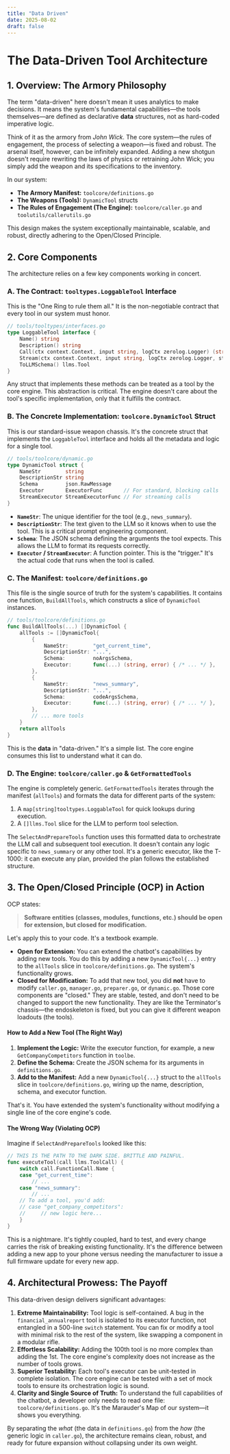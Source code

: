 ```yaml
---
title: "Data Driven"
date: 2025-08-02
draft: false
---
```


# The Data-Driven Tool Architecture

## 1. Overview: The Armory Philosophy

The term "data-driven" here doesn't mean it uses analytics to make decisions. It means the system's fundamental capabilities—the tools themselves—are defined as declarative **data** structures, not as hard-coded imperative logic.

Think of it as the armory from *John Wick*. The core system—the rules of engagement, the process of selecting a weapon—is fixed and robust. The arsenal itself, however, can be infinitely expanded. Adding a new shotgun doesn't require rewriting the laws of physics or retraining John Wick; you simply add the weapon and its specifications to the inventory.

In our system:
- **The Armory Manifest:** `toolcore/definitions.go`
- **The Weapons (Tools):** `DynamicTool` structs
- **The Rules of Engagement (The Engine):** `toolcore/caller.go` and `toolutils/callerutils.go`

This design makes the system exceptionally maintainable, scalable, and robust, directly adhering to the Open/Closed Principle.

## 2. Core Components

The architecture relies on a few key components working in concert.

### A. The Contract: `tooltypes.LoggableTool` Interface

This is the "One Ring to rule them all." It is the non-negotiable contract that every tool in our system must honor.

```go
// tools/tooltypes/interfaces.go
type LoggableTool interface {
	Name() string
	Description() string
	Call(ctx context.Context, input string, logCtx zerolog.Logger) (string, error)
	Stream(ctx context.Context, input string, logCtx zerolog.Logger, streamChan chan<- StreamEvent, requestID string) error
	ToLLMSchema() llms.Tool
}
```

Any struct that implements these methods can be treated as a tool by the core engine. This abstraction is critical. The engine doesn't care about the tool's specific implementation, only that it fulfills the contract.

### B. The Concrete Implementation: `toolcore.DynamicTool` Struct

This is our standard-issue weapon chassis. It's the concrete struct that implements the `LoggableTool` interface and holds all the metadata and logic for a single tool.

```go
// tools/toolcore/dynamic.go
type DynamicTool struct {
	NameStr        string
	DescriptionStr string
	Schema         json.RawMessage
	Executor       ExecutorFunc       // For standard, blocking calls
	StreamExecutor StreamExecutorFunc // For streaming calls
}
```

- **`NameStr`**: The unique identifier for the tool (e.g., `news_summary`).
- **`DescriptionStr`**: The text given to the LLM so it knows when to use the tool. This is a critical prompt engineering component.
- **`Schema`**: The JSON schema defining the arguments the tool expects. This allows the LLM to format its requests correctly.
- **`Executor` / `StreamExecutor`**: A function pointer. This is the "trigger." It's the actual code that runs when the tool is called.

### C. The Manifest: `toolcore/definitions.go`

This file is the single source of truth for the system's capabilities. It contains one function, `BuildAllTools`, which constructs a slice of `DynamicTool` instances.

```go
// tools/toolcore/definitions.go
func BuildAllTools(...) []DynamicTool {
	allTools := []DynamicTool{
		{
			NameStr:        "get_current_time",
			DescriptionStr: "...",
			Schema:         noArgsSchema,
			Executor:       func(...) (string, error) { /* ... */ },
		},
		{
			NameStr:        "news_summary",
			DescriptionStr: "...",
			Schema:         codeArgsSchema,
			Executor:       func(...) (string, error) { /* ... */ },
		},
        // ... more tools
    }
    return allTools
}
```

This is the **data** in "data-driven." It's a simple list. The core engine consumes this list to understand what it can do.

### D. The Engine: `toolcore/caller.go` & `GetFormattedTools`

The engine is completely generic. `GetFormattedTools` iterates through the manifest (`allTools`) and formats the data for different parts of the system:
1.  A `map[string]tooltypes.LoggableTool` for quick lookups during execution.
2.  A `[]llms.Tool` slice for the LLM to perform tool selection.

The `SelectAndPrepareTools` function uses this formatted data to orchestrate the LLM call and subsequent tool execution. It doesn't contain any logic specific to `news_summary` or any other tool. It's a generic executor, like the T-1000: it can execute any plan, provided the plan follows the established structure.

## 3. The Open/Closed Principle (OCP) in Action

OCP states:

> **Software entities (classes, modules, functions, etc.) should be open for extension, but closed for modification.**

Let's apply this to your code. It's a textbook example.

*   **Open for Extension:** You can extend the chatbot's capabilities by adding new tools. You do this by adding a new `DynamicTool{...}` entry to the `allTools` slice in `toolcore/definitions.go`. The system's functionality grows.
*   **Closed for Modification:** To add that new tool, you did **not** have to modify `caller.go`, `manager.go`, `preparer.go`, or `dynamic.go`. Those core components are "closed." They are stable, tested, and don't need to be changed to support the new functionality. They are like the Terminator's chassis—the endoskeleton is fixed, but you can give it different weapon loadouts (the tools).

#### How to Add a New Tool (The Right Way)

1.  **Implement the Logic:** Write the executor function, for example, a new `GetCompanyCompetitors` function in `toolbe`.
2.  **Define the Schema:** Create the JSON schema for its arguments in `definitions.go`.
3.  **Add to the Manifest:** Add a new `DynamicTool{...}` struct to the `allTools` slice in `toolcore/definitions.go`, wiring up the name, description, schema, and executor function.

That's it. You have extended the system's functionality without modifying a single line of the core engine's code.

#### The Wrong Way (Violating OCP)

Imagine if `SelectAndPrepareTools` looked like this:

```go
// THIS IS THE PATH TO THE DARK SIDE. BRITTLE AND PAINFUL.
func executeTool(call llms.ToolCall) {
    switch call.FunctionCall.Name {
    case "get_current_time":
        // ...
    case "news_summary":
        // ...
    // To add a tool, you'd add:
    // case "get_company_competitors":
    //     // new logic here...
    }
}
```

This is a nightmare. It's tightly coupled, hard to test, and every change carries the risk of breaking existing functionality. It's the difference between adding a new app to your phone versus needing the manufacturer to issue a full firmware update for every new app.

## 4. Architectural Prowess: The Payoff

This data-driven design delivers significant advantages:

1.  **Extreme Maintainability:** Tool logic is self-contained. A bug in the `financial_annualreport` tool is isolated to its executor function, not entangled in a 500-line `switch` statement. You can fix or modify a tool with minimal risk to the rest of the system, like swapping a component in a modular rifle.
2.  **Effortless Scalability:** Adding the 100th tool is no more complex than adding the 1st. The core engine's complexity does not increase as the number of tools grows.
3.  **Superior Testability:** Each tool's executor can be unit-tested in complete isolation. The core engine can be tested with a set of mock tools to ensure its orchestration logic is sound.
4.  **Clarity and Single Source of Truth:** To understand the full capabilities of the chatbot, a developer only needs to read one file: `toolcore/definitions.go`. It's the Marauder's Map of our system—it shows you everything.

By separating the *what* (the data in `definitions.go`) from the *how* (the generic logic in `caller.go`), the architecture remains clean, robust, and ready for future expansion without collapsing under its own weight.
